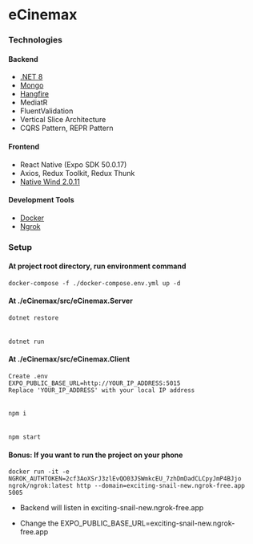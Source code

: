 ﻿# eCinemax

### Technologies

#### Backend
   - [.NET 8](https://dotnet.microsoft.com/en-us/download/dotnet/8.0)
   - [Mongo](https://www.mongodb.com/)
   - [Hangfire](https://www.hangfire.io/)
   - MediatR
   - FluentValidation
   - Vertical Slice Architecture
   - CQRS Pattern, REPR Pattern
#### Frontend
   - React Native (Expo SDK 50.0.17)
   - Axios, Redux Toolkit, Redux Thunk
   - [Native Wind 2.0.11](https://www.nativewind.dev/)
#### Development Tools
   - [Docker](https://www.docker.com/)
   - [Ngrok](https://ngrok.com/)

### Setup
#### At project root directory, run environment command
    docker-compose -f ./docker-compose.env.yml up -d

#### At ./eCinemax/src/eCinemax.Server
    dotnet restore
######
    dotnet run

#### At ./eCinemax/src/eCinemax.Client
    Create .env
    EXPO_PUBLIC_BASE_URL=http://YOUR_IP_ADDRESS:5015
    Replace 'YOUR_IP_ADDRESS' with your local IP address
######
    npm i
######
    npm start

#### Bonus: If you want to run the project on your phone

    docker run -it -e NGROK_AUTHTOKEN=2cf3AoXSrJ3zlEvQO03JSWmkcEU_7zhDmDadCLCpyJmP4BJjo ngrok/ngrok:latest http --domain=exciting-snail-new.ngrok-free.app 5005

- Backend will listen in exciting-snail-new.ngrok-free.app

- Change the EXPO_PUBLIC_BASE_URL=exciting-snail-new.ngrok-free.app
